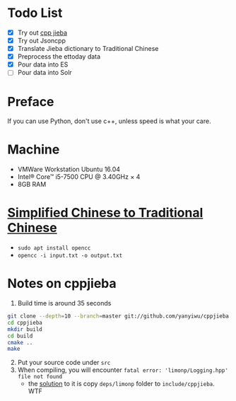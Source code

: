 # Todo List

- [x] Try out [cpp jieba](https://github.com/yanyiwu/cppjieba)
- [x] Try out Jsoncpp
- [x] Translate Jieba dictionary to Traditional Chinese
- [x] Preprocess the ettoday data
- [x] Pour data into ES
- [ ] Pour data into Solr

# Preface

If you can use Python, don't use c++, unless speed is what your care.

# Machine

* VMWare Workstation Ubuntu 16.04
* Intel® Core™ i5-7500 CPU @ 3.40GHz × 4
* 8GB RAM

# [Simplified Chinese to Traditional Chinese](https://github.com/BYVoid/OpenCC)

* `sudo apt install opencc`
* `opencc -i input.txt -o output.txt`

# Notes on cppjieba

1. Build time is around 35 seconds
```sh
git clone --depth=10 --branch=master git://github.com/yanyiwu/cppjieba.git
cd cppjieba
mkdir build
cd build
cmake ..
make
```
2. Put your source code under `src`
3. When compiling, you will encounter `fatal error: 'limonp/Logging.hpp' file not found`
	* the [solution](https://blog.csdn.net/xiaolong361/article/details/76640511) to it is copy `deps/limonp` folder to `include/cppjieba`. WTF